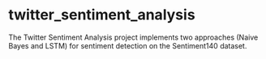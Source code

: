 # twitter_sentiment_analysis
The Twitter Sentiment Analysis project implements two approaches (Naive Bayes and LSTM) for sentiment detection on the Sentiment140 dataset. 
